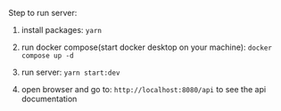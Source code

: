 Step to run server:

1. install packages: `yarn`

2. run docker compose(start docker desktop on your machine): `docker compose up -d`

3. run server: `yarn start:dev`

4. open browser and go to: `http://localhost:8080/api` to see the api documentation
